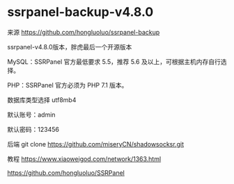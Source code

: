 # ssrpanel-backup-v4.8.0

来源 https://github.com/hongluoluo/ssrpanel-backup

ssrpanel-v4.8.0版本，胖虎最后一个开源版本

MySQL：SSRPanel 官方最低要求 5.5，推荐 5.6 及以上，可根据主机内存自行选择。

PHP：SSRPanel 官方必须为 PHP 7.1 版本。

数据库类型选择 utf8mb4 

默认账号：admin

默认密码：123456

后端
git clone https://github.com/miseryCN/shadowsocksr.git

教程 https://www.xiaoweigod.com/network/1363.html


https://github.com/hongluoluo/SSRPanel
